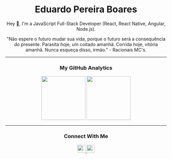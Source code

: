 <h1 align="center">Eduardo Pereira Boares</h1>

<p align="center">
  Hey 👋, I'm a JavaScript Full-Stack Developer (React, React Native, Angular, Node.js).
</p>
<p align="center">
   "Não espere o futuro mudar sua vida, porque o futuro será a consequência do presente. Parasita hoje, um coitado amanhã. Corrida hoje, vitória amanhã. Nunca esqueça disso, irmão." - Racionais MC's.
</p>

---

<h3 align="center">My GitHub Analytics</h3>

<p align="center">
  <img height="137px" src="https://github-readme-stats.vercel.app/api?&username=eduardopereiraboares&hide=prs,issues,contribs&hide_border=true&show_icons=true&include_all_commits=true&count_private=true&&show_icons=true&theme=midnight-purple" />
   <img height="137px" src="https://github-readme-stats.vercel.app/api/top-langs/?username=eduardopereiraboares&layout=compact&theme=midnight-purple&hide_border=true" />
</p>

---

<h3 align="center">Connect With Me</h3>

<p align="center">
  <a href="https://www.linkedin.com/in/eduardo-pereira-boares/">
    <img height="25px" src="https://img.shields.io/badge/-Eduardo%20Pereira%20Boares-6633cc?style=flat-square&logo=Linkedin&logoColor=white&link=linkedin.com/in/eduardo-pereira-boares/" />
  </a>

  <a href="mailto:eduardop.boares@gmail.com">
    <img height="25px" src="https://img.shields.io/badge/-eduardop.boares@gmail.com-6633cc?style=flat-square&logo=Gmail&logoColor=white&link=mailto:eduardop.boares@gmail.com" />
  </a>
</p>
